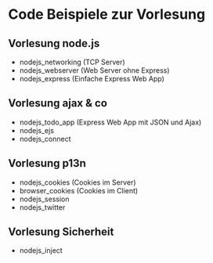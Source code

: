 # Code Beispiele zur Vorlesung

## Vorlesung node.js

- nodejs_networking (TCP Server)
- nodejs_webserver (Web Server ohne Express)
- nodejs_express (Einfache Express Web App)

## Vorlesung ajax & co

- nodejs_todo_app (Express Web App mit JSON und Ajax)
- nodejs_ejs
- nodejs_connect

## Vorlesung p13n

- nodejs_cookies (Cookies im Server)
- browser_cookies (Cookies im Client)
- nodejs_session
- nodejs_twitter

## Vorlesung Sicherheit

- nodejs_inject
